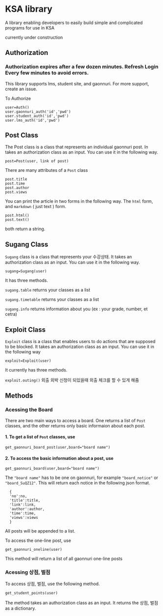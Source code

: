 # KSA library

A library enabling developers to easily build simple and complicated programs for use in KSA

currently under construction


Authorization
-------------

### Authorization expires after a few dozen minutes. Refresh Login Every few minutes to avoid errors.

This library supports lms, student site, and gaonnuri. For more support, create an issue.

To Authorize

    user=Auth()
    user.gaonnuri_auth('id','pwd')
    user.student_auth('id','pwd')
    user.lms_auth('id','pwd')

Post Class
-------------
The Post class is a class that represents an individual gaonnuri post. In takes an authorization class as an input. You can use it in the following way.

    post=Post(user, link of post)

There are many attributes of a `Post` class

    post.title
    post.time
    post.author
    post.views

You can print the article in two forms in the following way. The `html` form, and `markdown` ( just text ) form.

    post.html()
    post.text()

both return a string.

Sugang Class
-------------
`Sugang` class is a class that represents your 수강상태. It takes an authorization class as an input. You can use it in the following way.

    sugang=Sugang(user)

It has three methods.

`sugang.table` returns your classes as a list

`sugang.timetable` returns your classes as a list

`sugang.info` returns information about you (ex : your grade, number, et cetra)


Exploit Class
-------------
`Exploit` class is a class that enables users to do actions that are supposed to be blocked. It takes an authorization class as an input. You can use it in the following way

    exploit=Exploit(user)

It currently has three methods.

`exploit.outing()` 외출 외박 신청이 되있을때 외출 체크를 할 수 있게 해줌


Methods
-------------
### Acessing the Board

There are two main ways to access a board. One returns a list of `Post` classes, and the other returns only basic informaion about each post.


#### 1. To get a list of `Post` classes, use

    get_gaonnuri_board_post(user,board="board name")


#### 2. To access the basic information about a post, use

    get_gaonnuri_board(user,board="board name")

The `"board name"` has to be one on gaonnuri, for example `"board_notice"` or `"board_SuQZ12"`.
This will return each notice in the following json format.

      {
      'no':no,
      'title':title,
      'link':link,
      'author':author,
      'time':time,
      'views':views
      }

All posts will be appended to a list.

To access the one-line post, use

    get_gaonnuri_oneline(user)

This method will return a list of all gaonnuri one-line posts

### Acessing 상점, 벌점

To access 상점, 벌점, use the following method.

    get_student_points(user)

The method takes an authorization class as an input. It returns the 상점, 벌점 as a dictionary.
